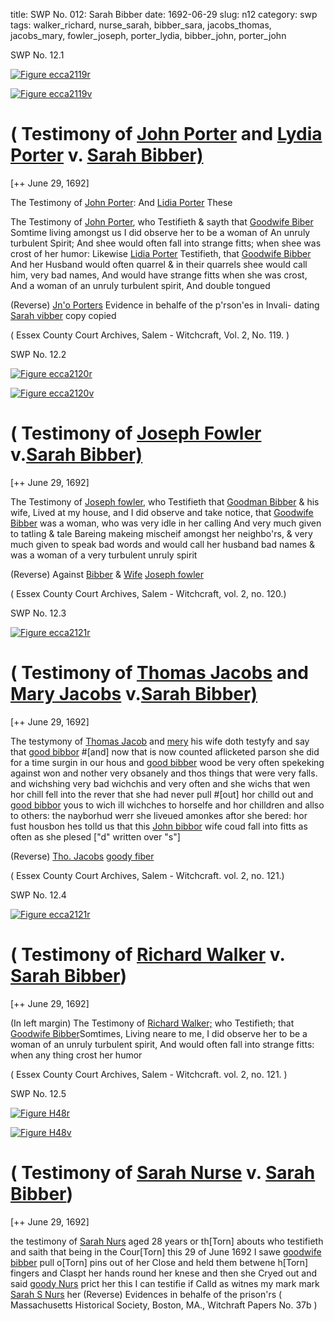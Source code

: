 title: SWP No. 012: Sarah Bibber
date: 1692-06-29
slug: n12
category: swp
tags: walker_richard, nurse_sarah, bibber_sara, jacobs_thomas, jacobs_mary, fowler_joseph, porter_lydia, bibber_john, porter_john




<div markdown class="doc" id="n12.1">

<div class="doc_id">SWP No. 12.1</div>



<span markdown class="figure">[![Figure ecca2119r](archives/ecca/thumb/ecca2119r.jpg)](archives/ecca/large/ecca2119r.jpg)</span>



<span markdown class="figure">[![Figure ecca2119v](archives/ecca/thumb/ecca2119v.jpg)](archives/ecca/large/ecca2119v.jpg)</span>


# ( Testimony of [John Porter](/tag/porter_john.html) and [Lydia Porter](/tag/porter_lydia.html) v. [Sarah Bibber)](/tag/bibber_sara.html)

[++ June 29, 1692]

The Testimony of [John Porter](/tag/porter_john.html): And [Lidia Porter](/tag/porter_lydia.html) These

The Testimony of [John Porter](/tag/porter_lydia.html), who Testifieth & sayth that  [Goodwife Biber](/tag/bibber_sara.html) Somtime living amongst us I did observe her to be  a woman of An unruly turbulent Spirit; And shee would often fall  into strange fitts; when shee was crost of her humor: Likewise [Lidia Porter](/tag/porter_lydia.html)  Testifieth, that [Goodwife Bibber](/tag/bibber_sara.html) And her Husband would  often quarrel & in their quarrels shee would call him, very bad names,  And would have strange fitts when she was crost, And a woman of  an unruly turbulent spirit, And double tongued

(Reverse) [Jn'o Porters](/tag/porter_john.html) Evidence in behalfe of the p'rson'es in Invali-  dating [Sarah vibber](/tag/bibber_sara.html)  copy  copied

( Essex County Court Archives, Salem - Witchcraft, Vol. 2, No. 119. )


</div>



<div markdown class="doc" id="n12.2">

<div class="doc_id">SWP No. 12.2</div>



<span markdown class="figure">[![Figure ecca2120r](archives/ecca/thumb/ecca2120r.jpg)](archives/ecca/large/ecca2120r.jpg)</span>



<span markdown class="figure">[![Figure ecca2120v](archives/ecca/thumb/ecca2120v.jpg)](archives/ecca/large/ecca2120v.jpg)</span>


# ( Testimony of [Joseph Fowler](/tag/fowler_joseph.html) v.[Sarah Bibber)](/tag/bibber_sara.html) 

[++ June 29, 1692]

The Testimony of [Joseph fowler](/tag/fowler_joseph.html), who Testifieth that [Goodman Bibber](/tag/bibber_john.html)  & his wife, Lived at my house, and I did observe and take  notice, that [Goodwife Bibber](/tag/bibber_sara.html) was a woman, who was very idle in  her calling And very much given to tatling & tale Bareing makeing  mischeif amongst her neighbo'rs, & very much given to speak bad  words and would call her husband bad names & was a woman of a  very turbulent unruly spirit

(Reverse) Against [Bibber](/tag/bibber_john.html) & [Wife](/tag/bibber_sara.html)  [Joseph fowler](/tag/fowler_joseph.html)

( Essex County Court Archives, Salem - Witchcraft, vol. 2, no. 120.)


</div>



<div markdown class="doc" id="n12.3">

<div class="doc_id">SWP No. 12.3</div>



<span markdown class="figure">[![Figure ecca2121r](archives/ecca/thumb/ecca2121r.jpg)](archives/ecca/large/ecca2121r.jpg)</span>


# ( Testimony of [Thomas Jacobs](/tag/jacobs_thomas.html) and [Mary Jacobs](/tag/jacobs_mary.html) v.[Sarah Bibber)](/tag/bibber_sara.html)

[++ June 29, 1692]

The testymony of [Thomas Jacob](/tag/jacobs_thomas.html) and [mery](/tag/jacobs_mary.html) his wife doth testyfy  and say that [good bibbor](/tag/bibber_sara.html) #[and] now that is now counted aflicketed  parson she did for a time surgin in our hous and [good bibber](/tag/bibber_sara.html) wood  be very often spekeking against won and nother very obsanely  and thos things that were very falls. and wichshing very bad wichchis  and very often and she wichs that wen hor chill fell into the rever  that she had never pull #[out] hor chilld out and [good bibbor](/tag/bibber_sara.html) yous  to wich ill wichches to horselfe and hor chilldren and allso to others:  the nayborhud werr she liveued amonkes aftor  she bered: hor fust housbon hes tolld us that this [John bibbor](/tag/bibber_john.html) wife  coud fall into fitts as often as she plesed ["d" written over "s"]

(Reverse) [Tho. Jacobs](/tag/jacobs_thomas.html)  [goody fiber](/tag/bibber_sara.html)

( Essex County Court Archives, Salem - Witchcraft. vol. 2, no. 121.)


</div>



<div markdown class="doc" id="n12.4">

<div class="doc_id">SWP No. 12.4</div>



<span markdown class="figure">[![Figure ecca2121r](archives/ecca/thumb/ecca2121r.jpg)](archives/ecca/large/ecca2121r.jpg)</span>


# ( Testimony of [Richard Walker](/tag/walker_richard.html) v. [Sarah Bibber](/tag/bibber_sara.html))

[++ June 29, 1692]

(In left margin) The Testimony of [Richard Walker;](/tag/walker_richard.html) who Testifieth;  that [Goodwife Bibber](/tag/bibber_sara.html)Somtimes, Living neare to me, I did observe  her to be a woman of an unruly turbulent spirit, And would often  fall into strange fitts: when any thing crost her humor

( Essex County Court Archives, Salem - Witchcraft. vol. 2, no. 121. )


</div>



<div markdown class="doc" id="n12.5">

<div class="doc_id">SWP No. 12.5</div>



<span markdown class="figure">[![Figure H48r](archives/MassHist/gifs/H48A.gif)](archives/MassHist/large/H48A.jpg)</span>



<span markdown class="figure">[![Figure H48v](archives/MassHist/gifs/H48B.gif)](archives/MassHist/large/H48B.jpg)</span>


# ( Testimony of [Sarah Nurse](/tag/nurse_sarah.html) v. [Sarah Bibber](/tag/bibber_sara.html))

[++ June 29, 1692]

the testimony of [Sarah Nurs](/tag/nurse_sarah.html) aged 28 years or th[Torn] abouts  who testifieth and saith that being in the Cour[Torn] this 29 of June  1692 I sawe [goodwife bibber](/tag/bibber_sara.html) pull o[Torn] pins out of her  Close and held them betwene h[Torn] fingers and Claspt her hands  round her knese and then she Cryed out and said [goody Nurs](/tag/nurse_sarah.html) prict   her this I can testifie if Calld as witnes my mark
mark  [Sarah S Nurs](/tag/nurse_sarah.html)  her  (Reverse) Evidences in behalfe of the prison'rs  ( Massachusetts Historical Society, Boston, MA., Witchraft Papers No. 37b )

</div>

